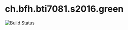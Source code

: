 # ch.bfh.bti7081.s2016.green
[![Build Status](https://travis-ci.org/janscheidegger/ch.bfh.bti7081.s2016.green.svg?branch=master)](https://travis-ci.org/janscheidegger/ch.bfh.bti7081.s2016.green)
